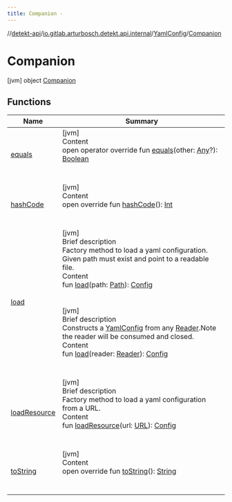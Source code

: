 ```yaml
---
title: Companion -
---
```

//[detekt-api](../../../index.md)/[io.gitlab.arturbosch.detekt.api.internal](../../index.md)/[YamlConfig](../index.md)/[Companion](index.md)



# Companion  
 [jvm] object [Companion](index.md)   


## Functions  
  
|  Name|  Summary| 
|---|---|
| [equals](https://kotlinlang.org/api/latest/jvm/stdlib/kotlin/-any/equals.html)| [jvm]  <br>Content  <br>open operator override fun [equals](https://kotlinlang.org/api/latest/jvm/stdlib/kotlin/-any/equals.html)(other: [Any](https://kotlinlang.org/api/latest/jvm/stdlib/kotlin/-any/index.html)?): [Boolean](https://kotlinlang.org/api/latest/jvm/stdlib/kotlin/-boolean/index.html)  <br><br><br>
| [hashCode](https://kotlinlang.org/api/latest/jvm/stdlib/kotlin/-any/hash-code.html)| [jvm]  <br>Content  <br>open override fun [hashCode](https://kotlinlang.org/api/latest/jvm/stdlib/kotlin/-any/hash-code.html)(): [Int](https://kotlinlang.org/api/latest/jvm/stdlib/kotlin/-int/index.html)  <br><br><br>
| [load](load.md)| [jvm]  <br>Brief description  <br>Factory method to load a yaml configuration. Given path must exist and point to a readable file.  <br>Content  <br>fun [load](load.md)(path: [Path](https://docs.oracle.com/javase/8/docs/api/java/nio/file/Path.html)): [Config](../../../io.gitlab.arturbosch.detekt.api/-config/index.md)  <br><br><br>[jvm]  <br>Brief description  <br>Constructs a [YamlConfig](../index.md) from any [Reader](https://docs.oracle.com/javase/8/docs/api/java/io/Reader.html).Note the reader will be consumed and closed.  <br>Content  <br>fun [load](load.md)(reader: [Reader](https://docs.oracle.com/javase/8/docs/api/java/io/Reader.html)): [Config](../../../io.gitlab.arturbosch.detekt.api/-config/index.md)  <br><br><br>
| [loadResource](load-resource.md)| [jvm]  <br>Brief description  <br>Factory method to load a yaml configuration from a URL.  <br>Content  <br>fun [loadResource](load-resource.md)(url: [URL](https://docs.oracle.com/javase/8/docs/api/java/net/URL.html)): [Config](../../../io.gitlab.arturbosch.detekt.api/-config/index.md)  <br><br><br>
| [toString](https://kotlinlang.org/api/latest/jvm/stdlib/kotlin/-any/to-string.html)| [jvm]  <br>Content  <br>open override fun [toString](https://kotlinlang.org/api/latest/jvm/stdlib/kotlin/-any/to-string.html)(): [String](https://kotlinlang.org/api/latest/jvm/stdlib/kotlin/-string/index.html)  <br><br><br>

